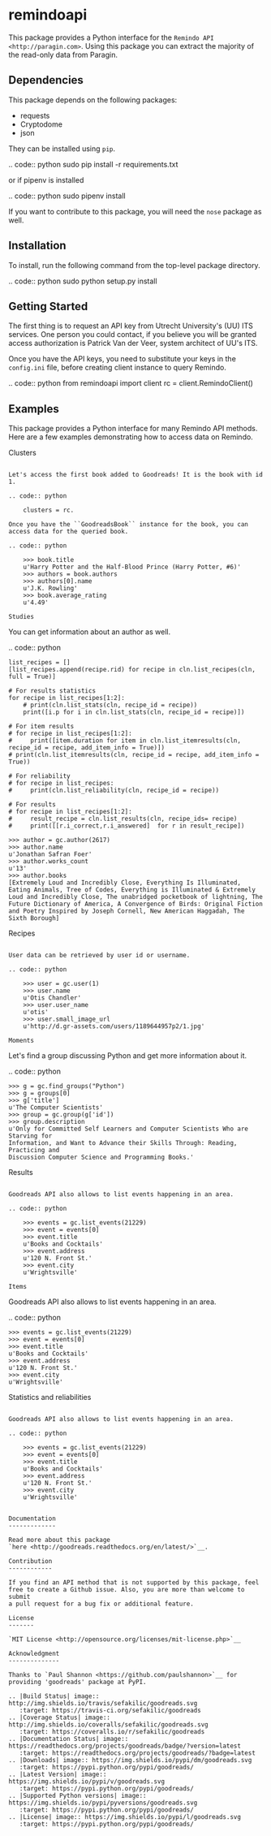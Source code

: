 remindoapi
=========

This package provides a Python interface for the `Remindo API
<http://paragin.com>`. Using this package you can extract the
majority of the read-only data from Paragin.


Dependencies
------------

This package depends on the following packages:

-  requests
-  Cryptodome
-  json

They can be installed using ``pip``.

.. code:: python
    sudo pip install -r requirements.txt

or if pipenv is installed

.. code:: python
    sudo pipenv install


If you want to contribute to this package, you will need the ``nose``
package as well.


Installation
------------

To install, run the following command from the top-level package
directory.

.. code:: python
    sudo python setup.py install


Getting Started
---------------

The first thing is to request an API key from Utrecht University's (UU) ITS services.
One person you could contact, if you believe you will be granted access authorization
is Patrick Van der Veer, system architect of UU's ITS.

Once you have the API keys, you need to substitute your keys in the `config.ini` file,
before creating client instance to query Remindo.

.. code:: python
    from remindoapi import client
    rc = client.RemindoClient()


Examples
--------

This package provides a Python interface for many Remindo API methods.
Here are a few examples demonstrating how to access data on Remindo.

Clusters
~~~~~

Let's access the first book added to Goodreads! It is the book with id
1.

.. code:: python

    clusters = rc.

Once you have the ``GoodreadsBook`` instance for the book, you can
access data for the queried book.

.. code:: python

    >>> book.title
    u'Harry Potter and the Half-Blood Prince (Harry Potter, #6)'
    >>> authors = book.authors
    >>> authors[0].name
    u'J.K. Rowling'
    >>> book.average_rating
    u'4.49'

Studies
~~~~~~~

You can get information about an author as well.

.. code:: python

    list_recipes = []
    [list_recipes.append(recipe.rid) for recipe in cln.list_recipes(cln, full = True)]

    # For results statistics
    for recipe in list_recipes[1:2]:
        # print(cln.list_stats(cln, recipe_id = recipe))
        print([i.p for i in cln.list_stats(cln, recipe_id = recipe)])

    # For item results
    # for recipe in list_recipes[1:2]:
    #     print([item.duration for item in cln.list_itemresults(cln, recipe_id = recipe, add_item_info = True)])
    # print(cln.list_itemresults(cln, recipe_id = recipe, add_item_info = True))

    # For reliability
    # for recipe in list_recipes:
    #     print(cln.list_reliability(cln, recipe_id = recipe))

    # For results
    # for recipe in list_recipes[1:2]:
    #     result_recipe = cln.list_results(cln, recipe_ids= recipe)
    #     print([[r.i_correct,r.i_answered]  for r in result_recipe])

    >>> author = gc.author(2617)
    >>> author.name
    u'Jonathan Safran Foer'
    >>> author.works_count
    u'13'
    >>> author.books
    [Extremely Loud and Incredibly Close, Everything Is Illuminated, Eating Animals, Tree of Codes, Everything is Illuminated & Extremely Loud and Incredibly Close, The unabridged pocketbook of lightning, The Future Dictionary of America, A Convergence of Birds: Original Fiction and Poetry Inspired by Joseph Cornell, New American Haggadah, The Sixth Borough]

Recipes
~~~~~

User data can be retrieved by user id or username.

.. code:: python

    >>> user = gc.user(1)
    >>> user.name
    u'Otis Chandler'
    >>> user.user_name
    u'otis'
    >>> user.small_image_url
    u'http://d.gr-assets.com/users/1189644957p2/1.jpg'

Moments
~~~~~~

Let's find a group discussing Python and get more information about it.

.. code:: python

    >>> g = gc.find_groups("Python")
    >>> g = groups[0]
    >>> g['title']
    u'The Computer Scientists'
    >>> group = gc.group(g['id'])
    >>> group.description
    u'Only for Committed Self Learners and Computer Scientists Who are Starving for
    Information, and Want to Advance their Skills Through: Reading, Practicing and
    Discussion Computer Science and Programming Books.'

Results
~~~~~~

Goodreads API also allows to list events happening in an area.

.. code:: python

    >>> events = gc.list_events(21229)
    >>> event = events[0]
    >>> event.title
    u'Books and Cocktails'
    >>> event.address
    u'120 N. Front St.'
    >>> event.city
    u'Wrightsville'

Items
~~~~~~

Goodreads API also allows to list events happening in an area.

.. code:: python

    >>> events = gc.list_events(21229)
    >>> event = events[0]
    >>> event.title
    u'Books and Cocktails'
    >>> event.address
    u'120 N. Front St.'
    >>> event.city
    u'Wrightsville'

Statistics and reliabilities
~~~~~~

Goodreads API also allows to list events happening in an area.

.. code:: python

    >>> events = gc.list_events(21229)
    >>> event = events[0]
    >>> event.title
    u'Books and Cocktails'
    >>> event.address
    u'120 N. Front St.'
    >>> event.city
    u'Wrightsville'


Documentation
-------------

Read more about this package
`here <http://goodreads.readthedocs.org/en/latest/>`__.

Contribution
------------

If you find an API method that is not supported by this package, feel
free to create a Github issue. Also, you are more than welcome to submit
a pull request for a bug fix or additional feature.

License
-------

`MIT License <http://opensource.org/licenses/mit-license.php>`__

Acknowledgment
--------------

Thanks to `Paul Shannon <https://github.com/paulshannon>`__ for
providing 'goodreads' package at PyPI.

.. |Build Status| image:: http://img.shields.io/travis/sefakilic/goodreads.svg
   :target: https://travis-ci.org/sefakilic/goodreads
.. |Coverage Status| image:: http://img.shields.io/coveralls/sefakilic/goodreads.svg
   :target: https://coveralls.io/r/sefakilic/goodreads
.. |Documentation Status| image:: https://readthedocs.org/projects/goodreads/badge/?version=latest
   :target: https://readthedocs.org/projects/goodreads/?badge=latest
.. |Downloads| image:: https://img.shields.io/pypi/dm/goodreads.svg
   :target: https://pypi.python.org/pypi/goodreads/
.. |Latest Version| image:: https://img.shields.io/pypi/v/goodreads.svg
   :target: https://pypi.python.org/pypi/goodreads/
.. |Supported Python versions| image:: https://img.shields.io/pypi/pyversions/goodreads.svg
   :target: https://pypi.python.org/pypi/goodreads/
.. |License| image:: https://img.shields.io/pypi/l/goodreads.svg
   :target: https://pypi.python.org/pypi/goodreads/
